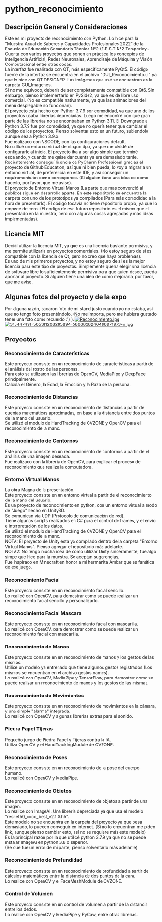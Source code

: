 # python_reconocimiento
## Descripción General y Consideraciones
Este es mi proyecto de reconocimiento con Python.
Lo hice para la "Muestra Anual de Saberes y Capacidades Profesionales 2022" de la Escuela de Educación Secundaria Técnica N°2 (E.E.S.T N°2 Temperley).<br>
Cuenta con varios proyectos que ponen en práctica los conceptos de Inteligencia Artificial, Redes Neuronales, Aprendizaje de Máquina y Visión Computacional entre otras cosas.<br>
La interfaz fue realizada con QT, más especificamente PyQt5. El código fuente de la interfaz se encuentra en el archivo "GUI_Reconocimiento.ui" ya que lo hice con QT DESIGNER. Las imágenes que usé se encuentran en la carpeta GUI_Imagenes.<br>
Si no me equivoco, debería de ser completamente compatible con Qt6. Sin embargo, pienso implementarlo en PySide2, ya que es de libre uso comercial. (No es compatible nativamente, ya que las animaciones del menú desplegable no funcionan).<br>
El proyecto esta hecho con Python 3.7.9 por comodidad, ya que uno de los proyectos usaba librerías depreciadas. Luego me encontré con que gran parte de las librerías no se encontraban en Python 3.11. El Downgrade a Python 3.7.9 fue por comodidad, ya que no quería tener que cambiar el código de los proyectos. Pienso solventar esto en un futuro, subiendolo aunque sea a Python 3.9.x.<br>
Fue realizado con VSCODE, con las configuraciones default.<br>
No utilicé un entorno virtual de ningun tipo, ya que me olvidé de configurarlo al inicio. El proyecto iba a ser algo simple que terminé escalando, y cuando me quise dar cuenta ya era demasiado tarde.<br>
Recientemente conseguí licencia de PyCharm Professional gracias al proyecto de Github Education, así que ni bien pueda, lo voy a migrar a un entorno virtual, de preferencia en este IDE, y así conseguir un requirements.txt como corresponde. (Si alguien tiene una idea de como hacerlo, por favor, que me avise).<br>
El proyecto de Entorno Virtual Manos (La parte que mas convenció al publico) sigue en desarrollo aparte. En este repositorio se encuentra la carpeta con uno de los prototipos ya compilados (Para más comodidad a la hora de presentarlo). El código todavía no tiene repositorio propio, ya que lo empecé de cero. (El código de ese futuro repositorio es el mismo que el presentado en la muestra, pero con algunas cosas agregadas y más ideas implementadas).<br>
## Licencia MIT
Decidí utilizar la licencia MIT, ya que es una licencia bastante permisiva, y me permite utilizarla en proyectos comerciales. (No estoy seguro de si es compatible con la licencia de Qt, pero no creo que haya problemas).<br>
Es uno de mis primeros proyectos, y no estoy seguro de si es la mejor licencia para este tipo de proyectos. Simplemente quería elegir una licencia de software libre lo suficientemente permisiva para que quien desee, pueda aportar al proyecto. Si alguien tiene una idea de como mejorarla, por favor, que me avise. <br>
## Algunas fotos del proyecto y de la expo
Por alguna razón, sacaron foto de mi stand justo cuando yo no estaba, así que no tengo foto presentándolo. (No me importa, pero me hubiera gustado tener una foto como recuerdo :') ).
[![Reconocimiento.jpg](https://i.postimg.cc/0NpyT67M/Reconocimiento.jpg)](https://postimg.cc/Lq8Sf8C2)
[![315447491-505311208285894-5866838246486971973-n.jpg](https://i.postimg.cc/KYvmH9cV/315447491-505311208285894-5866838246486971973-n.jpg)](https://postimg.cc/RWyr3LHQ)
## Proyectos
### Reconocimiento de Características
Este proyecto consiste en un reconocimiento de características a partir de el análisis del rostro de las personas.<br>
Para esto se utilizaron las librerias de OpenCV, MediaPipe y DeepFace principalmente.<br>
Calcula el Género, la Edad, la Emoción y la Raza de la persona.
### Reconocimiento de Distancias
Este proyecto consiste en un reconocimiento de distancias a partir de cuentas matemáticas aproximadas, en base a la distancia entre dos puntos de la mano del usuario.<br>
Se utilizó el modulo de HandTracking de CVZONE y OpenCV para el reconocimiento de la mano.
### Reconocimiento de Contornos
Este proyecto consiste en un reconocimiento de contornos a partir de el análisis de una imagen deseada.<br>
Fue realizado con la libreria de OpenCV, para explicar el proceso de reconocimiento que realiza la computadora.
### Entorno Virtual Manos
La obra Magna de la presentación.<br>
Este proyecto consiste en un entorno virtual a partir de el reconocimiento de la mano del usuario.<br>
Es un proyecto de reconocimiento en python, con un entorno virtual a modo de "Juego" hecho en Unity3D.<br>
Se comunican via UDP (Protocolo de comunicación de red).<br>
Tiene algunos scripts realizados en C# para el control de frames, y el envío e interpretación de los datos.<br>
Se utilizó el modulo de HandTracking de CVZONE y OpenCV para el reconocimiento de la mano.<br>
NOTA: El proyecto de Unity esta ya compilado dentro de la carpeta "Entorno Virtual Manos". Pienso agregar el repositorio más adelante.<br>
NOTA2: No tengo mucha idea de como utilizar Unity sinceramente, fue algo simpe que hice para la muestra. Se aceptan sugerencias.<br>
Fue inspirado en Minecraft en honor a mi hermanita Ámbar que es fanática de ese juego.
### Reconocimiento Facial
Este proyecto consiste en un reconocimiento facial sencillo.<br>
Lo realicé con OpenCV, para demostrar como se puede realizar un reconocimiento facial sencillo y personalizarlo.
### Reconocimiento Facial Mascara
Este proyecto consiste en un reconocimiento facial con mascarilla.<br>
Lo realicé con OpenCV, para demostrar como se puede realizar un reconocimiento facial con mascarilla.
### Reconocimiento de Manos
Este proyecto consiste en un reconocimiento de manos y los gestos de las mismas. <br>
Utilice un modelo ya entrenado que tiene algunos gestos registrados (Los mismos se encuentran en el archivo gestos.names).<br>
Lo realicé con OpenCV, MediaPipe y TensorFlow, para demostrar como se puede realizar un reconocimiento de manos y los gestos de las mismas.
### Reconocimiento de Movimientos
Este proyecto consiste en un reconocimiento de movimientos en la cámara, y una simple "alarma" integrada.<br>
Lo realicé con OpenCV y algunas librerías extras para el sonido.
### Piedra Papel Tijeras
Pequeño juego de Piedra Papel y Tijeras contra la IA.<br>
Utiliza OpenCV y el HandTrackingModule de CVZONE.
### Reconocimiento de Poses
Este proyecto consiste en un reconocimiento de la pose del cuerpo humano.<br>
Lo realicé con OpenCV y MediaPipe.
### Reconocimiento de Objetos
Este proyecto consiste en un reconocimiento de objetos a partir de una imagen.<br>
Lo realice con ImageAi. Una libreria depreciada ya que usa el modelo "resnet50_coco_best_v2.1.0.h5".<br>
Este modelo no se encuentra en la carpeta del proyecto ya que pesa demasiado, lo pueden conseguir en internet. (Si no lo encuentran me piden link, aunque pienso cambiar esto, así no se requiere más este modelo)<br>
Es la principal razón por la que utilicé python 3.7.9 ya que no se puede instalar ImageAi en python 3.8 o superior.<br>
(Se que fue un error de mi parte, pienso solventarlo más adelante)
### Reconocimiento de Profundidad
Este proyecto consiste en un reconocimiento de profundidad a partir de cálculos matemáticos entre la distancia de dos puntos de la cara.<br>
Lo realice con OpenCV y el FaceMeshModule de CVZONE.
### Control de Volumen
Este proyecto consiste en un control de volumen a partir de la distancia entre los dedos.<br>
Lo realice con OpenCV y MediaPipe y PyCaw, entre otras librerías.

